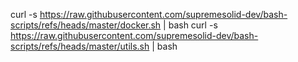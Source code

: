 curl -s https://raw.githubusercontent.com/supremesolid-dev/bash-scripts/refs/heads/master/docker.sh | bash
curl -s https://raw.githubusercontent.com/supremesolid-dev/bash-scripts/refs/heads/master/utils.sh | bash